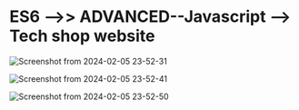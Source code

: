 # ES6   -->>   ADVANCED--Javascript --> Tech shop website





![Screenshot from 2024-02-05 23-52-31](https://github.com/SouchenOu/Tech-shop-website/assets/87101785/a4037066-3d89-4f74-9e3f-64b590a021e8)





![Screenshot from 2024-02-05 23-52-41](https://github.com/SouchenOu/Tech-shop-website/assets/87101785/0bca053a-1114-47c0-be6a-94bc4e527d3b)



![Screenshot from 2024-02-05 23-52-50](https://github.com/SouchenOu/Tech-shop-website/assets/87101785/dfe9d8f2-f46e-4f2c-bd1f-5d119df4651c)
